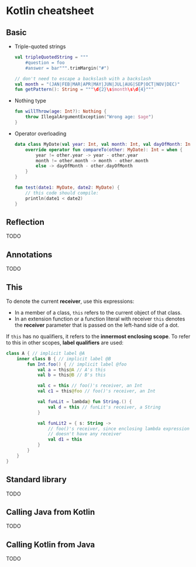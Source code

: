 # Kotlin cheatsheet

## Basic

* Triple-quoted strings

  ```kotlin
  val tripleQuotedString = """
      #question = foo
      #answer = bar""".trimMargin("#")
  
  // don't need to escape a backslash with a backslash
  val month = "(JAN|FEB|MAR|APR|MAY|JUN|JUL|AUG|SEP|OCT|NOV|DEC)"
  fun getPattern(): String = """\d{2}\s$month\s\d{4}"""
  ```

* Nothing type

  ```kotlin
  fun willThrow(age: Int?): Nothing {
      throw IllegalArgumentException("Wrong age: $age")
  }
  ```

* Operator overloading

  ```kotlin
  data class MyDate(val year: Int, val month: Int, val dayOfMonth: Int) : Comparable<MyDate> {
      override operator fun compareTo(other: MyDate): Int = when {
          year != other.year -> year - other.year
          month != other.month -> month - other.month
          else -> dayOfMonth - other.dayOfMonth
      }
  }
  
  fun test(date1: MyDate, date2: MyDate) {
      // this code should compile:
      println(date1 < date2)
  }
  ```

  

## Reflection﻿

TODO

## Annotations

TODO

## This

To denote the current **receiver**, use this expressions:

* In a member of a class, `this` refers to the current object of that class.
* In an extension function or a function literal with receiver `this` denotes the **receiver** parameter that is passed on the left-hand side of a dot.

If `this` has no qualifiers, it refers to the **innermost enclosing scope**. To refer to this in other scopes, **label qualifiers** are used:

```kotlin
class A { // implicit label @A
    inner class B { // implicit label @B
        fun Int.foo() { // implicit label @foo
            val a = this@A // A's this
            val b = this@B // B's this

            val c = this // foo()'s receiver, an Int
            val c1 = this@foo // foo()'s receiver, an Int

            val funLit = lambda@ fun String.() {
                val d = this // funLit's receiver, a String
            }

            val funLit2 = { s: String ->
                // foo()'s receiver, since enclosing lambda expression
                // doesn't have any receiver
                val d1 = this
            }
        }
    }
}


```

## Standard library

TODO

## Calling Java from Kotlin

TODO

## Calling Kotlin from Java

TODO 

